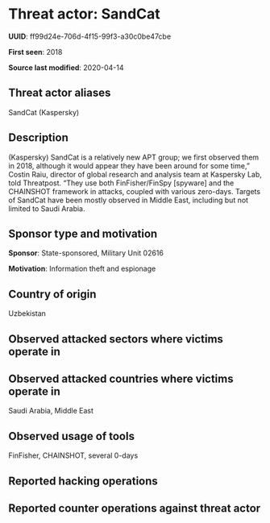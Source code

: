 # Threat actor: SandCat

**UUID**: ff99d24e-706d-4f15-99f3-a30c0be47cbe

**First seen**: 2018

**Source last modified**: 2020-04-14

## Threat actor aliases

SandCat (Kaspersky)

## Description

(Kaspersky) SandCat is a relatively new APT group; we first observed them in 2018, although it would appear they have been around for some time,” Costin Raiu, director of global research and analysis team at Kaspersky Lab, told Threatpost. “They use both FinFisher/FinSpy [spyware] and the CHAINSHOT framework in attacks, coupled with various zero-days. Targets of SandCat have been mostly observed in Middle East, including but not limited to Saudi Arabia.

## Sponsor type and motivation

**Sponsor**: State-sponsored, Military Unit 02616

**Motivation**: Information theft and espionage


## Country of origin

Uzbekistan

## Observed attacked sectors where victims operate in



## Observed attacked countries where victims operate in

Saudi Arabia, Middle East

## Observed usage of tools

FinFisher, CHAINSHOT, several 0-days

## Reported hacking operations



## Reported counter operations against threat actor





